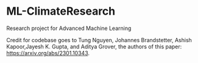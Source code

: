 # ML-ClimateResearch
Research project for Advanced Machine Learning

Credit for codebase goes to Tung Nguyen, Johannes Brandstetter, Ashish Kapoor,Jayesh K. Gupta, and Aditya Grover, the authors of this paper: https://arxiv.org/abs/2301.10343.
